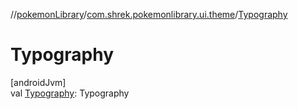 //[pokemonLibrary](../../index.md)/[com.shrek.pokemonlibrary.ui.theme](index.md)/[Typography](-typography.md)

# Typography

[androidJvm]\
val [Typography](-typography.md): <!---  GfmCommand {"@class":"org.jetbrains.dokka.gfm.ResolveLinkGfmCommand","dri":{"packageName":"androidx.compose.material","classNames":"Typography","callable":null,"target":{"@class":"org.jetbrains.dokka.links.PointingToDeclaration"},"extra":null}} --->Typography<!--- --->
